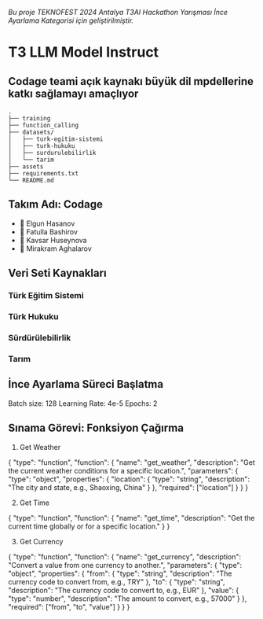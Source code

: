 *Bu proje TEKNOFEST 2024 Antalya T3AI Hackathon Yarışması İnce Ayarlama Kategorisi için geliştirilmiştir.*

# T3 LLM Model Instruct
## Codage teami açık kaynakı büyük dil mpdellerine katkı sağlamayı amaçlıyor

````
.
├── training
├── function_calling
├── datasets/
│   ├── turk-egitim-sistemi
│   ├── turk-hukuku
│   ├── surdurulebilirlik
│   └── tarim
├── assets
├── requirements.txt
└── README.md
````

## Takım Adı: Codage
- 👤 Elgun Hasanov
- 👤 Fatulla Bashirov
- 👤 Kavsar Huseynova
- 👤 Mirakram Aghalarov


## Veri Seti Kaynakları
### Türk Eğitim Sistemi
### Türk Hukuku
### Sürdürülebilirlik
### Tarım

## İnce Ayarlama Süreci Başlatma
Batch size: 128
Learning Rate: 4e-5
Epochs: 2


## Sınama Görevi: Fonksiyon Çağırma
1. Get Weather

{
    "type": "function",
    "function": {
        "name": "get_weather",
        "description": "Get the current weather conditions for a specific location.",
        "parameters": {
            "type": "object",
            "properties": {
                "location": {
                    "type": "string",
                    "description": "The city and state, e.g., Shaoxing, China"
                }
            },
            "required": ["location"]
        }
    }
}

2. Get Time

{
    "type": "function",
    "function": {
        "name": "get_time",
        "description": "Get the current time globally or for a specific location."
    }
}

3. Get Currency

{
    "type": "function",
    "function": {
        "name": "get_currency",
        "description": "Convert a value from one currency to another.",
        "parameters": {
            "type": "object",
            "properties": {
                "from": {
                    "type": "string",
                    "description": "The currency code to convert from, e.g., TRY"
                },
                "to": {
                    "type": "string",
                    "description": "The currency code to convert to, e.g., EUR"
                },
                "value": {
                    "type": "number",
                    "description": "The amount to convert, e.g., 57000"
                }
            },
            "required": ["from", "to", "value"]
        }
    }
}

